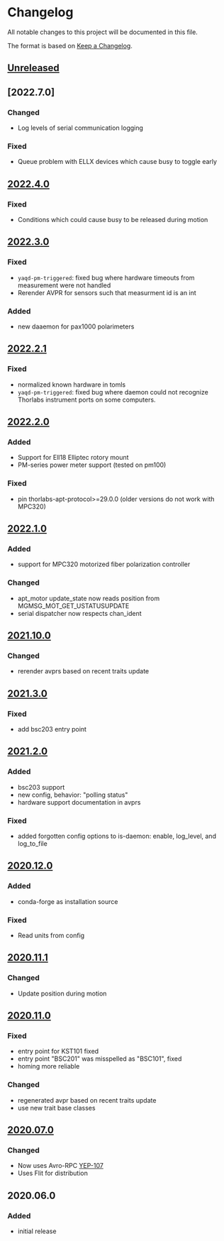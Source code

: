 # Changelog
All notable changes to this project will be documented in this file.

The format is based on [Keep a Changelog](https://keepachangelog.com/).

## [Unreleased]

## [2022.7.0]

### Changed
- Log levels of serial communication logging

### Fixed
- Queue problem with ELLX devices which cause busy to toggle early

## [2022.4.0]

### Fixed
- Conditions which could cause busy to be released during motion

## [2022.3.0]

### Fixed
- `yaqd-pm-triggered`: fixed bug where hardware timeouts from measurement were not handled
- Rerender AVPR for sensors such that measurment id is an int

### Added
- new daaemon for pax1000 polarimeters

## [2022.2.1]

### Fixed
- normalized known hardware in tomls
- `yaqd-pm-triggered`: fixed bug where daemon could not recognize Thorlabs instrument ports on some computers.

## [2022.2.0]

### Added
- Support for Ell18 Elliptec rotory mount
- PM-series power meter support (tested on pm100)

### Fixed
- pin thorlabs-apt-protocol>=29.0.0 (older versions do not work with MPC320)

## [2022.1.0]

### Added
- support for MPC320 motorized fiber polarization controller

### Changed
- apt_motor update_state now reads position from MGMSG_MOT_GET_USTATUSUPDATE
- serial dispatcher now respects chan_ident

## [2021.10.0]

### Changed
- rerender avprs based on recent traits update

## [2021.3.0]

### Fixed
- add bsc203 entry point

## [2021.2.0]

### Added
- bsc203 support
- new config, behavior: "polling status"
- hardware support documentation in avprs

### Fixed
- added forgotten config options to is-daemon: enable, log_level, and log_to_file

## [2020.12.0]

### Added
- conda-forge as installation source

### Fixed
- Read units from config

## [2020.11.1]

### Changed
- Update position during motion

## [2020.11.0]

### Fixed
- entry point for KST101 fixed
- entry point "BSC201" was misspelled as "BSC101", fixed
- homing more reliable

### Changed
- regenerated avpr based on recent traits update
- use new trait base classes

## [2020.07.0]

### Changed
- Now uses Avro-RPC [YEP-107](https://yeps.yaq.fyi/107/)
- Uses Flit for distribution

## 2020.06.0

### Added
- initial release

[Unreleased]: https://github.com/yaq/yaqd-thorlabs/compare/v2022.4.0...main
[2022.4.0]: https://github.com/yaq/yaqd-thorlabs/compare/v2022.3.0...v2022.4.0
[2022.3.0]: https://github.com/yaq/yaqd-thorlabs/compare/v2022.2.1...v2022.3.0
[2022.2.1]: https://github.com/yaq/yaqd-thorlabs/compare/v2022.2.0...v2022.2.1
[2022.2.0]: https://github.com/yaq/yaqd-thorlabs/compare/v2022.1.0...v2022.2.0
[2022.1.0]: https://github.com/yaq/yaqd-thorlabs/compare/v2021.10.0...v2022.1.0
[2021.10.0]: https://github.com/yaq/yaqd-thorlabs/compare/v2021.3.0...v2021.10.0
[2021.3.0]: https://github.com/yaq/yaqd-thorlabs/compare/v2021.2.0...v2021.3.0
[2021.2.0]: https://github.com/yaq/yaqd-thorlabs/compare/v2020.12.0...v2021.2.0
[2020.12.0]: https://github.com/yaq/yaqd-thorlabs/compare/v2020.11.1...v2020.12.0
[2020.11.1]: https://github.com/yaq/yaqd-thorlabs/compare/v2020.11.0...v2020.11.1
[2020.11.0]: https://github.com/yaq/yaqd-thorlabs/compare/v2020.07.0...v2020.11.0
[2020.07.0]: https://github.com/yaq/yaqd-thorlabs/compare/v2020.06.0...v2020.07.0
